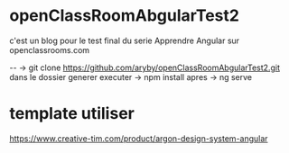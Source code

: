 # openClassRoomAbgularTest2
c'est un blog pour le test final du serie Apprendre Angular sur openclassrooms.com

--
-> git clone https://github.com/aryby/openClassRoomAbgularTest2.git
dans le dossier generer executer 
-> npm install
apres
-> ng serve
# template utiliser
https://www.creative-tim.com/product/argon-design-system-angular
